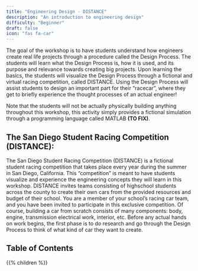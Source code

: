 ```yaml
---
title: "Engineering Design - DISTANCE"
description: "An introduction to engineering design"
difficulty: "Beginner"
draft: false
icon: "fas fa-car"
---
```


The goal of the workshop is to have students understand how engineers create real life projects through a procedure called the Design Process. The students will learn what the Design Process is, how it is used, and its purpose and relevance towards creating big projects. Upon learning the basics, the students will visualize the Design Process through a fictional and virtual racing competition, called DISTANCE. Using the Design Process will assist students to design an important part for their “racecar”, where they get to briefly experience the thought processes of an actual engineer!

Note that the students will not be actually physically building anything throughout this workshop, this activity simply provides a fictional simulation through a programming language called MATLAB **(TO FIX)**.

## The San Diego Student Racing Competition (DISTANCE):

The San Diego Student Racing Competition (DISTANCE) is a fictional student racing competition that takes place every year during the summer in San Diego, California. This “competition” is meant to have students visualize and experience the engineering concepts they will learn in this workshop. DISTANCE invites teams consisting of highschool students across the county to create their own cars from the provided resources and budget of their school. You are a member of your school’s racing car team, and you have been invited to participate in this exclusive competition. 
Of course, building a car from scratch consists of many components: body, engine, transmission electrical work, interior, etc. Before any actual hands on work begins, the first phase is to do research and go through the Design Process to think of what kind of car they want to create.


## Table of Contents

{{% children %}}


